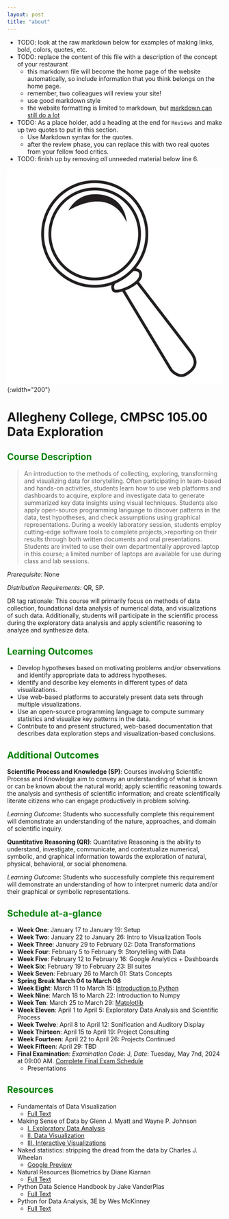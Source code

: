```yaml
---
layout: post
title: "about"
---
```


- TODO: look at the raw markdown below for examples of making links, bold, colors, quotes, etc.
- TODO: replace the content of this file with a description of the concept of your restaurant
  - this markdown file will become the home page of the website automatically, so include
    information that you think belongs on the home page.
  - remember, two colleagues will review your site!
  - use good markdown style
  - the website formatting is limited to markdown, but
  [markdown can still do a lot](https://www.markdownguide.org/tools/jekyll/)
- TODO: As a place holder, add a heading at the end for `Reviews` and make up two quotes to
  put in this section.
  - Use Markdown syntax for the quotes.
  - after the review phase, you can replace this with two real quotes from your fellow
  food critics.
- TODO: finish up by removing _all_ unneeded material below line 6.

![logo](./assets/images/magnifying-glass-logo.jpeg){:width="200"}

# Allegheny College, CMPSC 105.00 Data Exploration

## <span style="color:green">Course Description</span>

>An introduction to the methods of collecting, exploring, transforming and visualizing data for
>storytelling. Often participating in team-based and hands-on activities, students learn how to
>use web platforms and dashboards to acquire, explore and investigate data to generate summarized
>key data insights using visual techniques. Students also apply open-source programming language to
>discover patterns in the data, test hypotheses, and check assumptions using graphical representations.
>During a weekly laboratory session, students employ cutting-edge software tools to complete projects,>reporting on their results through both written documents and oral presentations. Students are invited
>to use their own departmentally approved laptop in this course; a limited number of laptops are
>available for use during class and lab sessions.

_Prerequisite:_ None

_Distribution Requirements:_ QR, SP.

DR tag rationale: This course will primarily focus on methods of data collection, foundational data analysis of numerical data, and visualizations of such data. Additionally, students will participate in the scientific process during the exploratory data analysis and apply scientific reasoning to analyze and synthesize data.

## <span style="color:green">Learning Outcomes</span>

- Develop hypotheses based on motivating problems and/or observations and identify appropriate data to address hypotheses.
- Identify and describe key elements in different types of data visualizations.
- Use web-based platforms to accurately present data sets through multiple visualizations.
- Use an open-source programming language to compute summary statistics and visualize key patterns in the data.
- Contribute to and present structured, web-based documentation that describes data exploration steps and visualization-based conclusions.

## <span style="color:green">Additional Outcomes</span>

**Scientific Process and Knowledge (SP)**: Courses involving Scientific Process and Knowledge
aim to convey an understanding of what is known or can be known about the natural world;
apply scientific reasoning towards the analysis and synthesis of scientific information; and
create scientifically literate citizens who can engage productively in problem solving.

*Learning Outcome*: Students who successfully complete this requirement will demonstrate an
understanding of the nature, approaches, and domain of scientific inquiry.

**Quantitative Reasoning (QR)**: Quantitative Reasoning is the ability to understand,
investigate, communicate, and contextualize numerical, symbolic, and graphical information
towards the exploration of natural, physical, behavioral, or social phenomena.

*Learning Outcome*: Students who successfully complete this requirement will demonstrate
an understanding of how to interpret numeric data and/or their graphical or symbolic
representations.

## <span style="color:green">Schedule at-a-glance</span>

- **Week One**: January 17 to January 19: Setup
- **Week Two**: January 22 to January 26: Intro to Visualization Tools
- **Week Three**: January 29 to February 02: Data Transformations
- **Week Four**: February 5 to February 9: Storytelling with Data
- **Week Five**: February 12 to February 16: Google Analytics + Dashboards
- **Week Six**: February 19 to February 23: BI suites
- **Week Seven**: February 26 to March 01: Stats Concepts
- **Spring Break March 04 to March 08**
- **Week Eight**: March 11 to March 15: [Introduction to Python](https://jakevdp.github.io/PythonDataScienceHandbook/index.html)
- **Week Nine**: March 18 to March 22: Introduction to Numpy
- **Week Ten**: March 25 to March 29: [Matplotlib](https://matplotlib.org/stable/gallery/index.html)
- **Week Eleven**: April 1 to April 5: Exploratory Data Analysis and Scientific Process
- **Week Twelve**: April 8 to April 12: Sonification and Auditory Display
- **Week Thirteen**: April 15 to April 19: Project Consulting
- **Week Fourteen**: April 22 to April 26: Projects Continued
- **Week Fifteen**: April 29: TBD
- **Final Examination**: *Examination Code*: J, *Date*: Tuesday, May 7nd, 2024 at 09:00 AM. [Complete Final Exam Schedule](https://sites.allegheny.edu/registrar/spring-2024-final-exam-schedule/)
    - Presentations

## <span style="color:green">Resources</span>

- Fundamentals of Data Visualization
    - [Full Text](https://clauswilke.com/dataviz/)
- Making Sense of Data by Glenn J. Myatt and Wayne P. Johnson
    - [I. Exploratory Data Analysis](https://ebookcentral.proquest.com/lib/allegheny-ebooks/detail.action?pq-origsite=summon&docID=1729064)
    - [II. Data Visualization](https://ebookcentral.proquest.com/lib/allegheny-ebooks/detail.action?pq-origsite=summon&docID=427614)
    - [III. Interactive Visualizations](https://ebookcentral.proquest.com/lib/allegheny-ebooks/detail.action?pq-origsite=summon&docID=697915)
- Naked statistics: stripping the dread from the data by Charles J. Wheelan
    - [Google Preview](https://books.google.com/books/about/Naked_Statistics_Stripping_the_Dread_fro.html?id=BgFJfC_CrTAC)
- Natural Resources Biometrics by Diane Kiarnan
    - [Full Text](https://milnepublishing.geneseo.edu/natural-resources-biometrics/chapter/chapter-1-descriptive-statistics-and-the-normal-distribution/)
-  Python Data Science Handbook by Jake VanderPlas
    - [Full Text](https://jakevdp.github.io/PythonDataScienceHandbook/index.html)
- Python for Data Analysis, 3E by Wes McKinney
    - [Full Text](https://wesmckinney.com/book/)
